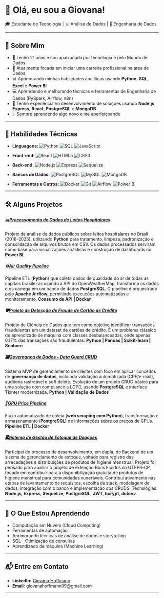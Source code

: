 # 👋 Olá, eu sou a Giovana!

🎓 Estudante de Tecnologia | 📊 Análise de Dados | 🚀 Engenharia de Dados

---

## 🌟 Sobre Mim
- 🎂 Tenho 21 anos e sou apaixonada por tecnologia e pelo Mundo de Dados
- 🎯 Atualmente focada em iniciar uma carreira profissional na área de Dados
- 📊 Aprimorando minhas habilidades analíticas usando **Python**, **SQL**,  **Excel** e **Power BI**
- 💻 Aprendendo e melhorando técnicas e ferramentas de Engenharia de Dados (PySpark, Airflow, n8n)
- 🚀 Tenho experiência no desenvolvimento de soluções usando **Node.js**, **Express**, **React**, **PostgreSQL** e **MongoDB**
- 💡 Sempre aprendendo algo novo e me aperfeiçoando

---

## 🧠 Habilidades Técnicas

- **Linguagens:** ![Python](https://img.shields.io/badge/Python-3776AB?style=flat&logo=python&logoColor=white) ![SQL](https://img.shields.io/badge/SQL-4479A1?style=flat&logo=postgresql&logoColor=white) ![JavaScript](https://img.shields.io/badge/JavaScript-F7DF1E?style=flat&logo=javascript&logoColor=black)

- **Front-end:** ![React](https://img.shields.io/badge/React-61DAFB?style=flat&logo=react&logoColor=black) ![HTML5](https://img.shields.io/badge/HTML5-E34F26?style=flat&logo=html5&logoColor=white) ![CSS3](https://img.shields.io/badge/CSS3-1572B6?style=flat&logo=css3&logoColor=white)

- **Back-end:** ![Node.js](https://img.shields.io/badge/Node.js-339933?style=flat&logo=nodedotjs&logoColor=white) ![Express](https://img.shields.io/badge/Express-000000?style=flat&logo=express&logoColor=white) ![Sequelize](https://img.shields.io/badge/Sequelize-52B0E7?style=flat&logo=sequelize&logoColor=white)

- **Bancos de Dados:** ![PostgreSQL](https://img.shields.io/badge/PostgreSQL-4169E1?style=flat&logo=postgresql&logoColor=white) ![MySQL](https://img.shields.io/badge/MySQL-4479A1?style=flat&logo=mysql&logoColor=white) ![MongoDB](https://img.shields.io/badge/MongoDB-47A248?style=flat&logo=mongodb&logoColor=white)

- **Ferramentas e Outros:** ![Docker](https://img.shields.io/badge/Docker-2496ED?style=flat&logo=docker&logoColor=white) ![Git](https://img.shields.io/badge/Git-F05032?style=flat&logo=git&logoColor=white) ![Airflow](https://img.shields.io/badge/Airflow-017CEE?style=flat&logo=apacheairflow&logoColor=white) ![Power BI](https://img.shields.io/badge/Power_BI-F2C811?style=flat&logo=powerbi&logoColor=black)

---

## 🛠️ Alguns Projetos
##### 📊[Processamento de Dados de Leitos Hospitalares](https://github.com/GiovanaHoffmann/prosessamento_dados_leitos_BR)
Projeto de análise de dados públicos sobre leitos hospitalares no Brasil (2018–2025), utilizando **Python** para tratamento, limpeza, padronização e consolidação de arquivos brutos em CSV. Os dados processados serviram como base para visualizações analíticas e construção de dashboards no **Power BI**.


##### ⚙️[Air Quality Pipeline](https://github.com/GiovanaHoffmann/air_quality_pipeline.git)
Pipeline ETL (**Python**) que coleta dados de qualidade do ar de todas as capitais brasileiras usando a API do OpenWeatherMap, transforma os dados e os carrega em um banco de dados **PostgreSQL**. O pipeline é orquestrado pelo **Apache Airflow**, permitindo execuções automatizadas e monitoramento.	**Consumo de API | Docker**   


##### 🛡️[Projeto de Detecção de Fraude de Cartão de Crédito](https://github.com/GiovanaHoffmann/CreditCard_Fraud_Detection.git)
Projeto de Ciência de Dados que tem como objetivo identificar transações fraudulentas em um dataset de cartões de crédito. É um problema clássico de aprendizado de máquina com classes desbalanceadas, onde apenas 0.17% das transações são fraudulentas. **Python | Pandas | Scikit-learn | Seaborn**

##### 🗃️[Governança de Dados - Data Guard CRUD](https://github.com/GiovanaHoffmann/DataGuard_CRUD.git)
Sistema MVP de gerenciamento de clientes com foco em aplicar conceitos de **governança de dados**, incluindo validação automatizada (CPF/e-mail), auditoria rastreável e soft delete. Evolução de um projeto CRUD básico para uma solução com compliance a LGPD, usando **PostgreSQL** e interface Tkinter modernizada.	**Python | Validação de Dados**


##### 🔎[GPU Price Pipeline](https://github.com/GiovanaHoffmann/mercadolivre-gpu-scraper.git)
Fluxo automatizado de coleta (**web scraping com Python**), transformação e armazenamento (**PostgreSQL**) de informações sobre os preços de GPUs.	**Pipeline ETL | Docker**


##### 🖥️[Sistema de Gestão de Estoque de Doações](github.com/GiovanaHoffmann/backend-controle-de-estoque)
Participei do processo de desenvolvimento, em dupla, do Backend de um sisema de gerenciamento de estoque, voltado para registro das arrecadações e distribuições de produtos de higiene menstrual. Projeto foi pensado para auxiliar o projeto de extenção Bons Fluidos da UTFPR-CP, focado em contribuir para a disponibilização gratuita de produtos de higiene menstrual para comunidades vuneráveis. Contribuí ativamente nas etapas de levantamento de requisitos, escolha da stack, modelagem de dados, integração com o banco e implementação dos CRUDS. Tecnologias: **Node.js**, **Express**, **Sequelize**, **PostgreSQL**, **JWT**, **bcrypt**, **dotenv**.

---

## 🌱 O Que Estou Aprendendo
- Computação em Nuvem (Cloud Computing)
- Ferramentas de automação
- Aprimorando técnicas de análise de dados e storytelling
- SQL - Otimização de consultas
- Aprendizado de máquina (Machine Learning)

---

## 📬 Entre em Contato
- **LinkedIn:** [Giovana Hoffmann](https://www.linkedin.com/in/giovana-hoffmann-a53987255)
- **Email:** giovanahoffmann09@gmail.com
---
